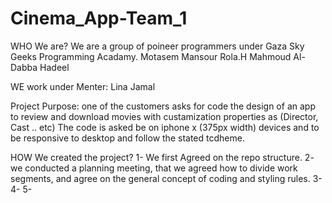 # Cinema_App-Team_1


WHO We are?
We are a group of poineer programmers under Gaza Sky Geeks Programming Acadamy.
Motasem Mansour
Rola.H
Mahmoud Al-Dabba
Hadeel

WE work under Menter: Lina Jamal


Project Purpose:
one of the customers asks for code the design of an app to review and download movies with custamization properties as (Director, Cast .. etc)
The code is asked be on iphone x (375px width) devices and to be responsive to desktop and follow the stated tcdheme.


HOW We created the project?
1- We first Agreed on the repo structure. 
2- we conducted a planning meeting, that we agreed how to divide work segments, and agree on the general concept of coding and styling rules.
3- 
4- 
5- 